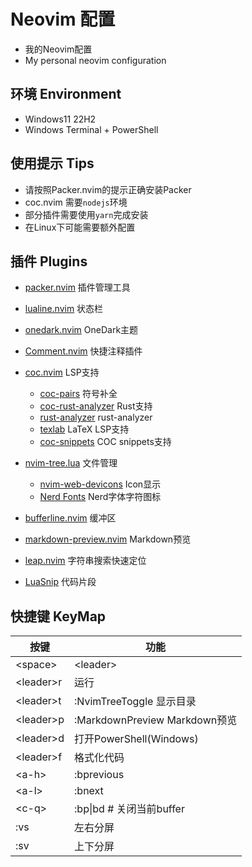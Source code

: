 # Neovim 配置

- 我的Neovim配置
- My personal neovim configuration

## 环境 Environment

- Windows11 22H2
- Windows Terminal + PowerShell

## 使用提示 Tips

- 请按照Packer.nvim的提示正确安装Packer
- coc.nvim 需要`nodejs`环境
- 部分插件需要使用`yarn`完成安装
- 在Linux下可能需要额外配置

## 插件 Plugins

- [packer.nvim](https://github.com/wbthomason/packer.nvim) 插件管理工具
- [lualine.nvim](https://github.com/nvim-lualine/lualine.nvim) 状态栏
- [onedark.nvim](https://github.com/navarasu/onedark.nvim) OneDark主题
- [Comment.nvim](https://github.com/numToStr/Comment.nvim) 快捷注释插件
- [coc.nvim](https://github.com/neoclide/coc.nvim) LSP支持
  - [coc-pairs](https://github.com/neoclide/coc-pairs) 符号补全
  - [coc-rust-analyzer](https://github.com/fannheyward/coc-rust-analyzer) Rust支持
  - [rust-analyzer](https://github.com/rust-lang/rust-analyzer) rust-analyzer
  - [texlab](https://github.com/latex-lsp/texlab) LaTeX LSP支持
  - [coc-snippets](https://github.com/neoclide/coc-snippets) COC snippets支持

- [nvim-tree.lua](https://github.com/kyazdani42/nvim-tree.lua) 文件管理
  - [nvim-web-devicons](https://github.com/kyazdani42/nvim-web-devicons) Icon显示
  - [Nerd Fonts](https://www.nerdfonts.com/) Nerd字体字符图标

- [bufferline.nvim](https://github.com/akinsho/bufferline.nvim) 缓冲区

- [markdown-preview.nvim](https://github.com/iamcco/markdown-preview.nvim) Markdown预览
- [leap.nvim](https://github.com/ggandor/leap.nvim) 字符串搜索快速定位
- [LuaSnip](https://github.com/L3MON4D3/LuaSnip) 代码片段

## 快捷键 KeyMap

|按键|功能|
|---|---|
|\<space\>|\<leader\>|
|\<leader\>r|运行|
|\<leader\>t|:NvimTreeToggle 显示目录|
|\<leader\>p|:MarkdownPreview Markdown预览|
|\<leader\>d|打开PowerShell(Windows)|
|\<leader\>f|格式化代码|
|\<a-h\>|:bprevious|
|\<a-l\>|:bnext|
|\<c-q\>|:bp\|bd \# 关闭当前buffer|
|:vs|左右分屏|
|:sv|上下分屏|
